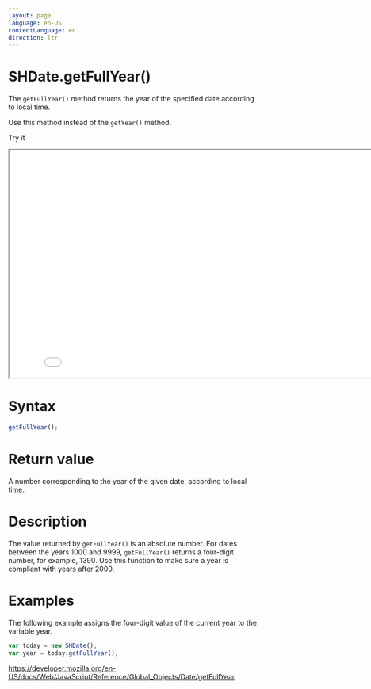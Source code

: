 ```yaml
---
layout: page
language: en-US
contentLanguage: en
direction: ltr
---
```


# SHDate.getFullYear()

The <code>getFullYear()</code> method returns the year of the specified date according to local time.

Use this method instead of the <code>getYear()</code> method.

Try it

<iframe style="width: 830px; height: 460px;" src="/SHDateTime-js/examples/live.html?function=getFullYear" title="MDN Web Docs Interactive Example" loading="lazy"></iframe>
<br/>

# Syntax

```js
getFullYear();
```

# Return value

A number corresponding to the year of the given date, according to local time.

# Description

The value returned by <code>getFullYear()</code> is an absolute number. For dates between the years 1000 and 9999, <code>getFullYear()</code> returns a four-digit number, for example, 1390. Use this function to make sure a year is compliant with years after 2000.

# Examples

The following example assigns the four-digit value of the current year to the variable year.

```js
var today = new SHDate();
var year = today.getFullYear();
```

https://developer.mozilla.org/en-US/docs/Web/JavaScript/Reference/Global_Objects/Date/getFullYear
